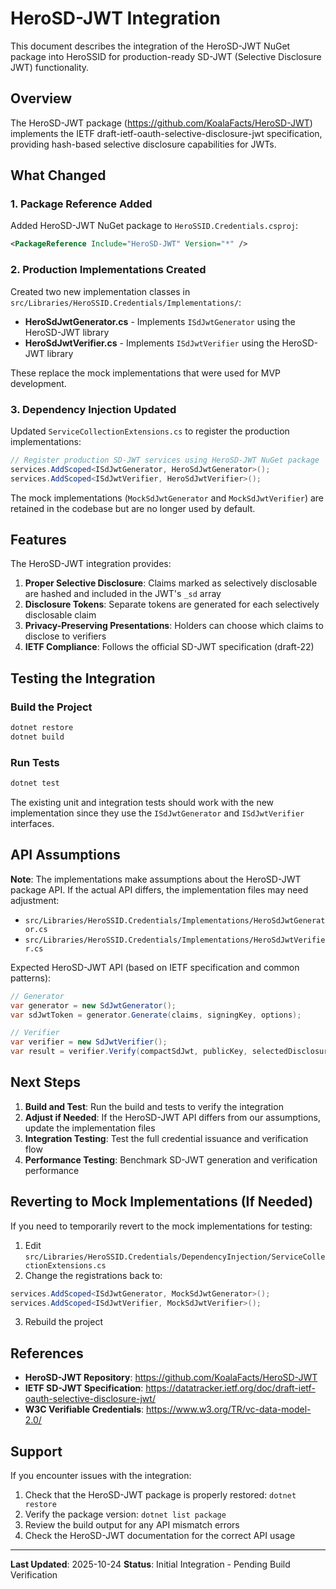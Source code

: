 # HeroSD-JWT Integration

This document describes the integration of the HeroSD-JWT NuGet package into HeroSSID for production-ready SD-JWT (Selective Disclosure JWT) functionality.

## Overview

The HeroSD-JWT package (https://github.com/KoalaFacts/HeroSD-JWT) implements the IETF draft-ietf-oauth-selective-disclosure-jwt specification, providing hash-based selective disclosure capabilities for JWTs.

## What Changed

### 1. Package Reference Added

Added HeroSD-JWT NuGet package to `HeroSSID.Credentials.csproj`:

```xml
<PackageReference Include="HeroSD-JWT" Version="*" />
```

### 2. Production Implementations Created

Created two new implementation classes in `src/Libraries/HeroSSID.Credentials/Implementations/`:

- **HeroSdJwtGenerator.cs** - Implements `ISdJwtGenerator` using the HeroSD-JWT library
- **HeroSdJwtVerifier.cs** - Implements `ISdJwtVerifier` using the HeroSD-JWT library

These replace the mock implementations that were used for MVP development.

### 3. Dependency Injection Updated

Updated `ServiceCollectionExtensions.cs` to register the production implementations:

```csharp
// Register production SD-JWT services using HeroSD-JWT NuGet package
services.AddScoped<ISdJwtGenerator, HeroSdJwtGenerator>();
services.AddScoped<ISdJwtVerifier, HeroSdJwtVerifier>();
```

The mock implementations (`MockSdJwtGenerator` and `MockSdJwtVerifier`) are retained in the codebase but are no longer used by default.

## Features

The HeroSD-JWT integration provides:

1. **Proper Selective Disclosure**: Claims marked as selectively disclosable are hashed and included in the JWT's `_sd` array
2. **Disclosure Tokens**: Separate tokens are generated for each selectively disclosable claim
3. **Privacy-Preserving Presentations**: Holders can choose which claims to disclose to verifiers
4. **IETF Compliance**: Follows the official SD-JWT specification (draft-22)

## Testing the Integration

### Build the Project

```bash
dotnet restore
dotnet build
```

### Run Tests

```bash
dotnet test
```

The existing unit and integration tests should work with the new implementation since they use the `ISdJwtGenerator` and `ISdJwtVerifier` interfaces.

## API Assumptions

**Note**: The implementations make assumptions about the HeroSD-JWT package API. If the actual API differs, the implementation files may need adjustment:

- `src/Libraries/HeroSSID.Credentials/Implementations/HeroSdJwtGenerator.cs`
- `src/Libraries/HeroSSID.Credentials/Implementations/HeroSdJwtVerifier.cs`

Expected HeroSD-JWT API (based on IETF specification and common patterns):

```csharp
// Generator
var generator = new SdJwtGenerator();
var sdJwtToken = generator.Generate(claims, signingKey, options);

// Verifier
var verifier = new SdJwtVerifier();
var result = verifier.Verify(compactSdJwt, publicKey, selectedDisclosures);
```

## Next Steps

1. **Build and Test**: Run the build and tests to verify the integration
2. **Adjust if Needed**: If the HeroSD-JWT API differs from our assumptions, update the implementation files
3. **Integration Testing**: Test the full credential issuance and verification flow
4. **Performance Testing**: Benchmark SD-JWT generation and verification performance

## Reverting to Mock Implementations (If Needed)

If you need to temporarily revert to the mock implementations for testing:

1. Edit `src/Libraries/HeroSSID.Credentials/DependencyInjection/ServiceCollectionExtensions.cs`
2. Change the registrations back to:

```csharp
services.AddScoped<ISdJwtGenerator, MockSdJwtGenerator>();
services.AddScoped<ISdJwtVerifier, MockSdJwtVerifier>();
```

3. Rebuild the project

## References

- **HeroSD-JWT Repository**: https://github.com/KoalaFacts/HeroSD-JWT
- **IETF SD-JWT Specification**: https://datatracker.ietf.org/doc/draft-ietf-oauth-selective-disclosure-jwt/
- **W3C Verifiable Credentials**: https://www.w3.org/TR/vc-data-model-2.0/

## Support

If you encounter issues with the integration:

1. Check that the HeroSD-JWT package is properly restored: `dotnet restore`
2. Verify the package version: `dotnet list package`
3. Review the build output for any API mismatch errors
4. Check the HeroSD-JWT documentation for the correct API usage

---

**Last Updated**: 2025-10-24
**Status**: Initial Integration - Pending Build Verification
